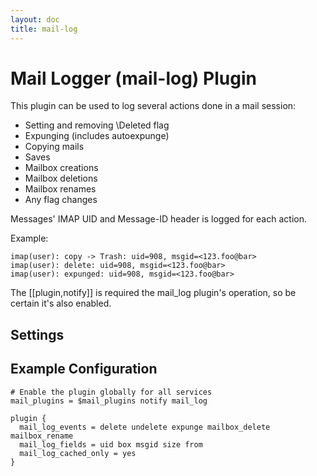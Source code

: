 ```yaml
---
layout: doc
title: mail-log
---
```


# Mail Logger (mail-log) Plugin

This plugin can be used to log several actions done in a mail session:

* Setting and removing \Deleted flag
* Expunging (includes autoexpunge)
* Copying mails
* Saves
* Mailbox creations
* Mailbox deletions
* Mailbox renames
* Any flag changes

Messages' IMAP UID and Message-ID header is logged for each action.

Example:

```
imap(user): copy -> Trash: uid=908, msgid=<123.foo@bar>
imap(user): delete: uid=908, msgid=<123.foo@bar>
imap(user): expunged: uid=908, msgid=<123.foo@bar>
```

The [[plugin,notify]] is required the mail_log plugin's operation, so be
certain it's also enabled.

## Settings

<SettingsComponent plugin="mail-log" />

## Example Configuration

```[dovecot.conf]
# Enable the plugin globally for all services
mail_plugins = $mail_plugins notify mail_log

plugin {
  mail_log_events = delete undelete expunge mailbox_delete mailbox_rename
  mail_log_fields = uid box msgid size from
  mail_log_cached_only = yes
}
```
